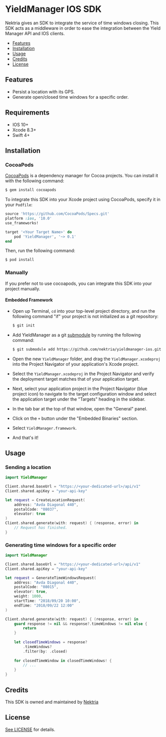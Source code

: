 # YieldManager IOS SDK
Nektria gives an SDK to integrate the service of time windows closing. This SDK acts as a middleware in order to ease the integration between the Yield Manager API and IOS clients.

- [Features](#features)
- [Installation](#installation)
- [Usage](#usage)
- [Credits](#credits)
- [License](#license)

## Features
- Persist a location with its GPS.
- Generate open/closed time windows for a specific order.

## Requirements
- IOS 10+
- Xcode 8.3+
- Swift 4+

## Installation
### CocoaPods
[CocoaPods](https://cocoapods.org) is a dependency manager for Cocoa projects. You can install it with the following command:
```bash
$ gem install cocoapods
```
To integrate this SDK into your Xcode project using CocoaPods, specify it in your `Podfile`:

```ruby
source 'https://github.com/CocoaPods/Specs.git'
platform :ios, '10.0'
use_frameworks!

target '<Your Target Name>' do
    pod 'YieldManager', '~> 0.1'
end
```
Then, run the following command:

```bash
$ pod install
```

### Manually
If you prefer not to use cocoapods, you can integrate this SDK into your project manually.

#### Embedded Framework
- Open up Terminal, `cd` into your top-level project directory, and run the following command "if" your project is not initialized as a git repository:

  ```bash
  $ git init
  ```

- Add YieldManager as a git [submodule](https://git-scm.com/docs/git-submodule) by running the following command:

  ```bash
  $ git submodule add https://github.com/nektria/yieldmanager-ios.git
  ```

- Open the new `YieldManager` folder, and drag the `YieldManager.xcodeproj` into the Project Navigator of your application's Xcode project.

- Select the `YieldManager.xcodeproj` in the Project Navigator and verify the deployment target matches that of your application target.
- Next, select your application project in the Project Navigator (blue project icon) to navigate to the target configuration window and select the application target under the "Targets" heading in the sidebar.
- In the tab bar at the top of that window, open the "General" panel.
- Click on the `+` button under the "Embedded Binaries" section.
- Select `YieldManager.framework`.

- And that's it!

## Usage
### Sending a location
```swift
import YieldManager

Client.shared.baseUrl = "https://<your-dedicated-url>/api/v1"
Client.shared.apiKey = "your-api-key"

let request = CreateLocationRequest(
    address: "Avda Diagonal 440",
    postalCode: "08037",
    elevator: true
)
Client.shared.generate(with: request) { (response, error) in
    // Request has finished.
}
```

### Generating time windows for a specific order
```swift
import YieldManager

Client.shared.baseUrl = "https://<your-dedicated-url>/api/v1"
Client.shared.apiKey = "your-api-key"

let request = GenerateTimeWindowsRequest(
    address: "Avda Diagonal 440",
    postalCode: "08015",
    elevator: true,
    weight: 1000,
    startTime: "2018/09/20 10:00",
    endTime: "2018/09/22 12:00"
)

Client.shared.generate(with: request) { (response, error) in
    guard response != nil && response?.timeWindows != nil else {
        return
    }
    
    let closedTimeWindows = response?
        .timeWindows?
        .filter(by: .closed)
    
    for closedTimeWindow in closedTimeWindows! {
        // ...
    }
}
```
## Credits
This SDK is owned and maintained by [Nektria](https://www.nektria.com)

## License
[See LICENSE](https://github.com/nektria/yieldmanager-ios/blob/master/LICENSE) for details.

